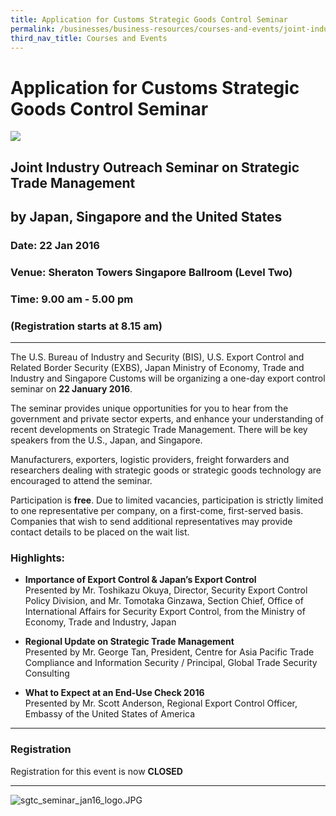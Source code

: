 ```yaml
---
title: Application for Customs Strategic Goods Control Seminar
permalink: /businesses/business-resources/courses-and-events/joint-industry-outreach-seminar-on-strategic-trade-management-jan-2016
third_nav_title: Courses and Events
---
```


# Application for Customs Strategic Goods Control Seminar

![](/images/top-banner2.png)

## Joint Industry Outreach Seminar on Strategic Trade Management

## by Japan, Singapore and the United States

### Date: 22 Jan 2016

### Venue: Sheraton Towers Singapore Ballroom (Level Two)

### Time: 9.00 am - 5.00 pm

### (Registration starts at 8.15 am)

----------

The U.S. Bureau of Industry and Security (BIS), U.S. Export Control and Related Border Security (EXBS), Japan Ministry of Economy, Trade and Industry and Singapore Customs will be organizing a one-day export control seminar on  **22 January 2016**.

The seminar provides unique opportunities for you to hear from the government and private sector experts, and enhance your understanding of recent developments on Strategic Trade Management. There will be key speakers from the U.S., Japan, and Singapore.

Manufacturers, exporters, logistic providers, freight forwarders and researchers dealing with strategic goods or strategic goods technology are encouraged to attend the seminar.

Participation is  **free**. Due to limited vacancies, participation is strictly limited to one representative per company, on a first-come, first-served basis. Companies that wish to send additional representatives may provide contact details to be placed on the wait list.

### Highlights:

-   **Importance of Export Control & Japan’s Export Control**  
    Presented by Mr. Toshikazu Okuya, Director, Security Export Control Policy Division, and Mr. Tomotaka Ginzawa, Section Chief, Office of International Affairs for Security Export Control, from the Ministry of Economy, Trade and Industry, Japan

-   **Regional Update on Strategic Trade Management**  
    Presented by Mr. George Tan, President, Centre for Asia Pacific Trade Compliance and Information Security / Principal, Global Trade Security Consulting

-   **What to Expect at an End-Use Check 2016**  
    Presented by Mr. Scott Anderson, Regional Export Control Officer, Embassy of the United States of America

----------

### Registration

Registration for this event is now  **CLOSED**

----------

![sgtc_seminar_jan16_logo.JPG](/images/sgtc_seminar_jan16_logo.JPG)
